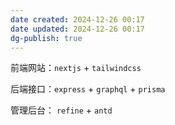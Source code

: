 ```yaml
---
date created: 2024-12-26 00:17
date updated: 2024-12-26 00:17
dg-publish: true
---
```


前端网站：`nextjs` + `tailwindcss`

后端接口：`express` + `graphql` + `prisma`

管理后台： `refine` + `antd`
